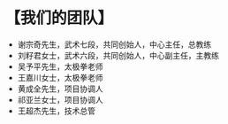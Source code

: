 # 【我们的团队】

- 谢宗奇先生，武术七段，共同创始人，中心主任，总教练
- 刘籽君女士，武术六段，共同创始人，中心副主任，主教练
- 吴予平先生，太极拳老师
- 王嘉川女士，太极拳老师
- 黄成全先生，项目协调人
- 祁亚兰女士，项目协调人
- 王超杰先生，技术总管
